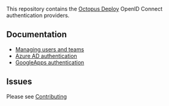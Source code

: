This repository contains the [Octopus Deploy][1] OpenID Connect authentication providers.

## Documentation
- [Managing users and teams][2]
- [Azure AD authentication][3]
- [GoogleApps authentication][4]

## Issues
Please see [Contributing](CONTRIBUTING.md)

[1]: https://octopus.com
[2]: http://g.octopushq.com/ManagingUsersAndTeams
[3]: http://g.octopushq.com/AuthAzureAD
[4]: http://g.octopushq.com/AuthGoogleApps
